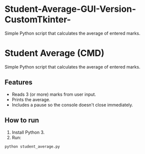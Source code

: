 # Student-Average-GUI-Version-CustomTkinter-
Simple Python script that calculates the average of entered marks.
# Student Average (CMD)

Simple Python script that calculates the average of entered marks.

## Features
- Reads 3 (or more) marks from user input.
- Prints the average.
- Includes a pause so the console doesn't close immediately.

## How to run
1. Install Python 3.
2. Run:
```bash
python student_average.py
